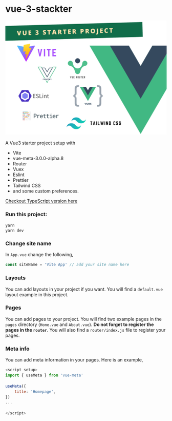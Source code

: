 # vue-3-stackter

![Cover Image](https://github.com/shamscorner/images/blob/master/vite-vue-3-tailwind.png)

A Vue3 starter project setup with

-   Vite
-   vue-meta-3.0.0-alpha.8
-   Router
-   Vuex
-   Eslint
-   Prettier
-   Tailwind CSS
-   and some custom preferences.

[Checkout TypeScript version here](https://github.com/shamscorner/vue-3-stackter/tree/vue-3-with-typescript)

### Run this project:

```
yarn
yarn dev
```

### Change site name

In `App.vue` change the following,

```Javascript
const siteName = 'Vite App' // add your site name here
```

### Layouts

You can add layouts in your project if you want. You will find a `default.vue` layout example in this project.

### Pages

You can add pages to your project. You will find two example pages in the `pages` directory (`Home.vue` and `About.vue`). **Do not forget to register the pages in the `router`**. You will also find a `router/index.js` file to register your pages.

### Meta info

You can add meta information in your pages. Here is an example,

```Javascript
<script setup>
import { useMeta } from 'vue-meta'

useMeta({
    title: 'Homepage',
})
...

</script>
```

